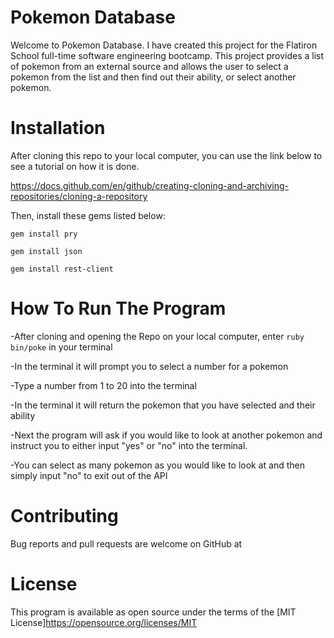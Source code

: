 # Pokemon Database

Welcome to Pokemon Database. I have created this project for the Flatiron School full-time software engineering bootcamp. This project provides a list of pokemon from an external source and allows the user to select a pokemon from the list and then find out their ability, or select another pokemon. 

# Installation

After cloning this repo to your local computer, you can use the link below to see a tutorial on how it is done. 

https://docs.github.com/en/github/creating-cloning-and-archiving-repositories/cloning-a-repository

Then, install these gems listed below: 

```
gem install pry
```
```
gem install json
```
```
gem install rest-client
```

# How To Run The Program

-After cloning and opening the Repo on your local computer, enter ```ruby bin/poke``` in your terminal

-In the terminal it will prompt you to select a number for a pokemon

-Type a number from 1 to 20 into the terminal

-In the terminal it will return the pokemon that you have selected and their ability

-Next the program will ask if you would like to look at another pokemon and instruct you to either input "yes" or "no" into the terminal.

-You can select as many pokemon as you would like to look at and then simply input "no" to exit out of the API

# Contributing

Bug reports and pull requests are welcome on GitHub at 

# License 

This program is available as open source under the terms of the [MIT License]https://opensource.org/licenses/MIT